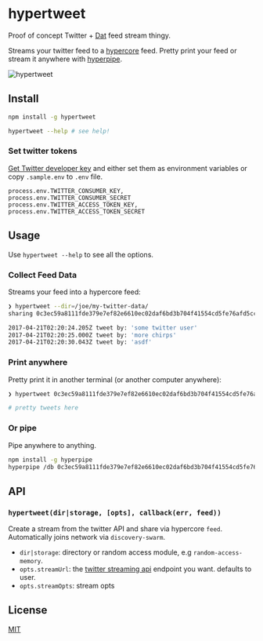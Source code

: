 # hypertweet

Proof of concept Twitter + [Dat](https://datproject.org) feed stream thingy.

Streams your twitter feed to a [hypercore](https://github.com/mafintosh/hypercore) feed. Pretty print your feed or stream it anywhere with [hyperpipe](https://github.com/mafintosh/hyperpipe).

![hypertweet](https://raw.githubusercontent.com/joehand/hypertweet/master/hypertweet.png)

## Install

```sh
npm install -g hypertweet

hypertweet --help # see help!
```

### Set twitter tokens

[Get Twitter developer key](https://apps.twitter.com/) and either set them as environment variables or copy `.sample.env` to `.env` file.

```
process.env.TWITTER_CONSUMER_KEY,
process.env.TWITTER_CONSUMER_SECRET
process.env.TWITTER_ACCESS_TOKEN_KEY,
process.env.TWITTER_ACCESS_TOKEN_SECRET
```

## Usage

Use `hypertweet --help` to see all the options.

### Collect Feed Data

Streams your feed into a hypercore feed:

```sh
❯ hypertweet --dir=/joe/my-twitter-data/
sharing 0c3ec59a8111fde379e7ef82e6610ec02daf6bd3b704f41554cd5fe76afd5cc4

2017-04-21T02:20:24.205Z tweet by: 'some twitter user'
2017-04-21T02:20:25.000Z tweet by: 'more chirps'
2017-04-21T02:20:30.043Z tweet by: 'asdf'
```

### Print anywhere

Pretty print it in another terminal (or another computer anywhere):

```sh
❯ hypertweet 0c3ec59a8111fde379e7ef82e6610ec02daf6bd3b704f41554cd5fe76afd5cc4

# pretty tweets here
```

### Or pipe

Pipe anywhere to anything.

```sh
npm install -g hyperpipe
hyperpipe /db 0c3ec59a8111fde379e7ef82e6610ec02daf6bd3b704f41554cd5fe76afd5cc4 > data.json
```

## API

### `hypertweet(dir|storage, [opts], callback(err, feed))`

Create a stream from the twitter API and share via hypercore `feed`. Automatically joins network via `discovery-swarm`.

* `dir|storage`: directory or random access module, e.g `random-access-memory`.
* `opts.streamUrl`: the [twitter streaming api](https://dev.twitter.com/streaming/overview) endpoint you want. defaults to user.
* `opts.streamOpts`: stream opts

## License

[MIT](LICENSE.md)
